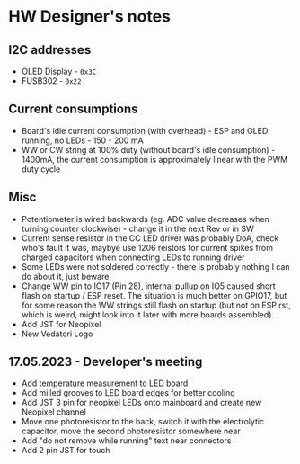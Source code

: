 # HW Designer's notes
## I2C addresses
+ OLED Display - `0x3C`
+ FUSB302 - `0x22`

## Current consumptions
+ Board's idle current consumption (with overhead) - ESP and OLED running, no LEDs - 150 - 200 mA
+ WW or CW string at 100% duty (without board's idle consumption) - 1400mA, the current consumption is approximately linear with the PWM duty cycle



## Misc
+ Potentiometer is wired backwards (eg. ADC value decreases when turning counter clockwise) - change it in the next Rev or in SW
+ Current sense resistor in the CC LED driver was probably DoA, check who's fault it was, maybye use 1206 reistors for current spikes from charged capacitors when connecting LEDs to running driver
+ Some LEDs were not soldered correctly - there is probably nothing I can do about it, just beware.
+ Change WW pin to IO17 (Pin 28), internal pullup on IO5 caused short flash on startup / ESP reset. The situation is much better on GPIO17, but for some reason the WW strings still flash on startup (but not on ESP rst, which is weird, might look into it later with more boards assembled).
+ Add JST for Neopixel
+ New Vedatori Logo

## 17.05.2023 - Developer's meeting
+ Add temperature measurement to LED board
+ Add milled grooves to LED board edges for better cooling
+ Add JST 3 pin for neopixel LEDs onto mainboard and create new Neopixel channel
+ Move one photoresistor to the back, switch it with the electrolytic capacitor, move the second photoresistor somewhere near
+ Add "do not remove while running" text near connectors 
+ Add 2 pin JST for touch
